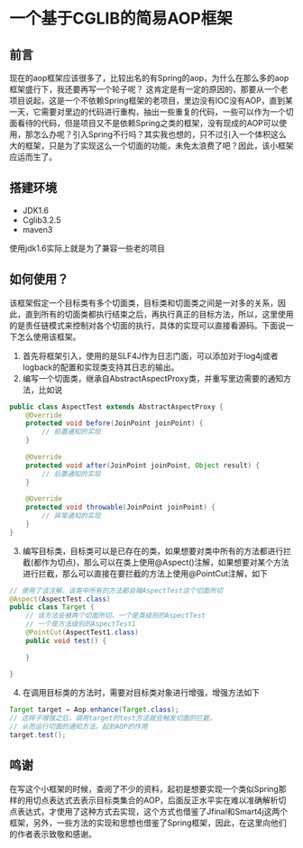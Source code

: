 # 一个基于CGLIB的简易AOP框架

## 前言
现在的aop框架应该很多了，比较出名的有Spring的aop，为什么在那么多的aop框架盛行下，我还要再写一个轮子呢？
这肯定是有一定的原因的，那要从一个老项目说起，这是一个不依赖Spring框架的老项目，里边没有IOC没有AOP，直到某一天，它需要对里边的代码进行重构，抽出一些重复的代码，一些可以作为一个切面看待的代码，但是项目又不是依赖Spring之类的框架，没有现成的AOP可以使用，那怎么办呢？引入Spring不行吗？其实我也想的，只不过引入一个体积这么大的框架，只是为了实现这么一个切面的功能，未免太浪费了吧？因此，该小框架应运而生了。

## 搭建环境

- JDK1.6
- Cglib3.2.5
- maven3

使用jdk1.6实际上就是为了兼容一些老的项目

## 如何使用？
该框架假定一个目标类有多个切面类，目标类和切面类之间是一对多的关系，因此，直到所有的切面类都执行结束之后，再执行真正的目标方法，所以，这里使用的是责任链模式来控制对各个切面的执行，具体的实现可以直接看源码。下面说一下怎么使用该框架。

1. 首先将框架引入，使用的是SLF4J作为日志门面，可以添加对于log4j或者logback的配置和实现类支持其日志的输出。
2. 编写一个切面类，继承自AbstractAspectProxy类，并重写里边需要的通知方法，比如说
```java
public class AspectTest extends AbstractAspectProxy {
    @Override
    protected void before(JoinPoint joinPoint) {
        // 前置通知的实现
    }
    
    @Override
    protected void after(JoinPoint joinPoint, Object result) {
        // 后置通知的实现
    } 
    
    @Override
    protected void throwable(JoinPoint joinPoint) {
        // 异常通知的实现
    }
}
```
3. 编写目标类，目标类可以是已存在的类，如果想要对类中所有的方法都进行拦截(都作为切点)，那么可以在类上使用@Aspect()注解，如果想要对某个方法进行拦截，那么可以直接在要拦截的方法上使用@PointCut注解，如下
```java
// 使用了该注解，该类中所有的方法都会被AspectTest这个切面所切
@Aspect(AspectTest.class)
public class Target {
    // 该方法会被两个切面所切，一个是类级别的AspectTest
    // 一个是方法级别的AspectTest1
    @PointCut(AspectTest1.class)
    public void test() {
        
    }
    
}
```
4. 在调用目标类的方法时，需要对目标类对象进行增强，增强方法如下
```java
Target target = Aop.enhance(Target.class);
// 这样子增强之后，调用target的test方法就会触发切面的拦截，
// 从而运行切面的通知方法，起到AOP的作用
target.test();
```

## 鸣谢
在写这个小框架的时候，查阅了不少的资料，起初是想要实现一个类似Spring那样的用切点表达式去表示目标类集合的AOP，后面反正水平实在难以准确解析切点表达式，才使用了这种方式去实现，这个方式也借鉴了Jfinal和Smart4j这两个框架，另外，一些方法的实现和思想也借鉴了Spring框架，因此，在这里向他们的作者表示致敬和感谢。